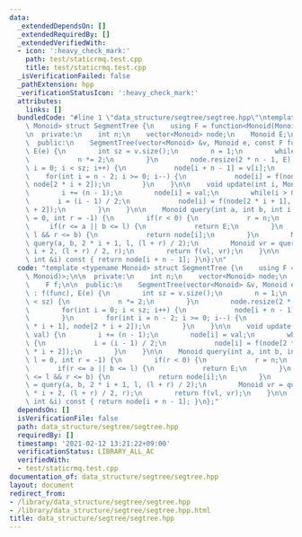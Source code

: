 ```yaml
---
data:
  _extendedDependsOn: []
  _extendedRequiredBy: []
  _extendedVerifiedWith:
  - icon: ':heavy_check_mark:'
    path: test/staticrmq.test.cpp
    title: test/staticrmq.test.cpp
  _isVerificationFailed: false
  _pathExtension: hpp
  _verificationStatusIcon: ':heavy_check_mark:'
  attributes:
    links: []
  bundledCode: "#line 1 \"data_structure/segtree/segtree.hpp\"\ntemplate <typename\
    \ Monoid> struct SegmentTree {\n    using F = function<Monoid(Monoid, Monoid)>;\n\
    \n  private:\n    int n;\n    vector<Monoid> node;\n    Monoid E;\n    F f;\n\n\
    \  public:\n    SegmentTree(vector<Monoid> &v, Monoid e, const F func) : f(func),\
    \ E(e) {\n        int sz = v.size();\n        n = 1;\n        while(n < sz) {\n\
    \            n *= 2;\n        }\n        node.resize(2 * n - 1, E);\n        for(int\
    \ i = 0; i < sz; i++) {\n            node[i + n - 1] = v[i];\n        }\n    \
    \    for(int i = n - 2; i >= 0; i--) {\n            node[i] = f(node[2 * i + 1],\
    \ node[2 * i + 2]);\n        }\n    }\n\n    void update(int i, Monoid val) {\n\
    \        i += (n - 1);\n        node[i] = val;\n        while(i > 0) {\n     \
    \       i = (i - 1) / 2;\n            node[i] = f(node[2 * i + 1], node[2 * i\
    \ + 2]);\n        }\n    }\n\n    Monoid query(int a, int b, int i = 0, int l\
    \ = 0, int r = -1) {\n        if(r < 0) {\n            r = n;\n        }\n   \
    \     if(r <= a || b <= l) {\n            return E;\n        }\n        if(a <=\
    \ l && r <= b) {\n            return node[i];\n        }\n        Monoid vl =\
    \ query(a, b, 2 * i + 1, l, (l + r) / 2);\n        Monoid vr = query(a, b, 2 *\
    \ i + 2, (l + r) / 2, r);\n        return f(vl, vr);\n    }\n\n    Monoid operator[](const\
    \ int &i) const { return node[i + n - 1]; }\n};\n"
  code: "template <typename Monoid> struct SegmentTree {\n    using F = function<Monoid(Monoid,\
    \ Monoid)>;\n\n  private:\n    int n;\n    vector<Monoid> node;\n    Monoid E;\n\
    \    F f;\n\n  public:\n    SegmentTree(vector<Monoid> &v, Monoid e, const F func)\
    \ : f(func), E(e) {\n        int sz = v.size();\n        n = 1;\n        while(n\
    \ < sz) {\n            n *= 2;\n        }\n        node.resize(2 * n - 1, E);\n\
    \        for(int i = 0; i < sz; i++) {\n            node[i + n - 1] = v[i];\n\
    \        }\n        for(int i = n - 2; i >= 0; i--) {\n            node[i] = f(node[2\
    \ * i + 1], node[2 * i + 2]);\n        }\n    }\n\n    void update(int i, Monoid\
    \ val) {\n        i += (n - 1);\n        node[i] = val;\n        while(i > 0)\
    \ {\n            i = (i - 1) / 2;\n            node[i] = f(node[2 * i + 1], node[2\
    \ * i + 2]);\n        }\n    }\n\n    Monoid query(int a, int b, int i = 0, int\
    \ l = 0, int r = -1) {\n        if(r < 0) {\n            r = n;\n        }\n \
    \       if(r <= a || b <= l) {\n            return E;\n        }\n        if(a\
    \ <= l && r <= b) {\n            return node[i];\n        }\n        Monoid vl\
    \ = query(a, b, 2 * i + 1, l, (l + r) / 2);\n        Monoid vr = query(a, b, 2\
    \ * i + 2, (l + r) / 2, r);\n        return f(vl, vr);\n    }\n\n    Monoid operator[](const\
    \ int &i) const { return node[i + n - 1]; }\n};"
  dependsOn: []
  isVerificationFile: false
  path: data_structure/segtree/segtree.hpp
  requiredBy: []
  timestamp: '2021-02-12 13:21:22+09:00'
  verificationStatus: LIBRARY_ALL_AC
  verifiedWith:
  - test/staticrmq.test.cpp
documentation_of: data_structure/segtree/segtree.hpp
layout: document
redirect_from:
- /library/data_structure/segtree/segtree.hpp
- /library/data_structure/segtree/segtree.hpp.html
title: data_structure/segtree/segtree.hpp
---
```

